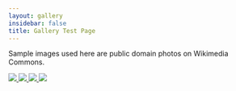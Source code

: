 ```yaml
---
layout: gallery
insidebar: false
title: Gallery Test Page
---
```


Sample images used here are public domain photos on Wikimedia Commons.

<div id="lightgallery">
  <a href="https://upload.wikimedia.org/wikipedia/commons/a/a8/109_--_Municipal_Pier%2C_Bar_Harbor%2C_Maine_%289B-H1513%29.jpg">
      <img src="https://upload.wikimedia.org/wikipedia/commons/thumb/a/a8/109_--_Municipal_Pier%2C_Bar_Harbor%2C_Maine_%289B-H1513%29.jpg/240px-109_--_Municipal_Pier%2C_Bar_Harbor%2C_Maine_%289B-H1513%29.jpg" />
  </a>
  <a href="https://upload.wikimedia.org/wikipedia/commons/0/01/109th_Field_Artillery_Armory%2C_Kingston%2C_PA_%2863542%29.jpg">
      <img src="https://upload.wikimedia.org/wikipedia/commons/thumb/0/01/109th_Field_Artillery_Armory%2C_Kingston%2C_PA_%2863542%29.jpg/240px-109th_Field_Artillery_Armory%2C_Kingston%2C_PA_%2863542%29.jpg" />
  </a>
  <a href="https://upload.wikimedia.org/wikipedia/commons/2/23/109th_Field_Artillery_Armory%2C_Kingston%2C_PA_%2873917%29.jpg">
      <img src="https://upload.wikimedia.org/wikipedia/commons/thumb/2/23/109th_Field_Artillery_Armory%2C_Kingston%2C_PA_%2873917%29.jpg/240px-109th_Field_Artillery_Armory%2C_Kingston%2C_PA_%2873917%29.jpg" />
  </a>
  <a href="https://upload.wikimedia.org/wikipedia/commons/9/99/10th_Reconnaissance_Group_-_F-6_Mustang_42-103382.jpg">
      <img src="https://upload.wikimedia.org/wikipedia/commons/thumb/9/99/10th_Reconnaissance_Group_-_F-6_Mustang_42-103382.jpg/240px-10th_Reconnaissance_Group_-_F-6_Mustang_42-103382.jpg" />
  </a>
</div>

<script type="text/javascript">
    $(document).ready(function() {
        $("#lightgallery").lightGallery({
            thumbnail:true
            });
    });
</script>
